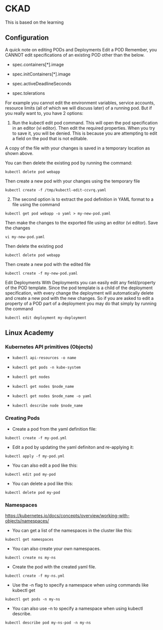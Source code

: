 # CKAD
This is based on the learning


## Configuration 

A quick note on editing PODs and Deployments
Edit a POD
Remember, you CANNOT edit specifications of an existing POD other than the below.

* spec.containers[*].image

* spec.initContainers[*].image

* spec.activeDeadlineSeconds

* spec.tolerations

For example you cannot edit the environment variables, service accounts, resource limits (all of which we will discuss later) of a running pod. But if you really want to, you have 2 options:

1. Run the kubectl edit pod <pod name> command.  This will open the pod specification in an editor (vi editor). Then edit the required properties. When you try to save it, you will be denied. This is because you are attempting to edit a field on the pod that is not editable.



A copy of the file with your changes is saved in a temporary location as shown above.

You can then delete the existing pod by running the command:

``kubectl delete pod webapp``



Then create a new pod with your changes using the temporary file

``kubectl create -f /tmp/kubectl-edit-ccvrq.yaml``



2. The second option is to extract the pod definition in YAML format to a file using the command

``kubectl get pod webapp -o yaml > my-new-pod.yaml``

Then make the changes to the exported file using an editor (vi editor). Save the changes

``vi my-new-pod.yaml``

Then delete the existing pod

``kubectl delete pod webapp``

Then create a new pod with the edited file

``kubectl create -f my-new-pod.yaml``



Edit Deployments
With Deployments you can easily edit any field/property of the POD template. Since the pod template is a child of the deployment specification,  with every change the deployment will automatically delete and create a new pod with the new changes. So if you are asked to edit a property of a POD part of a deployment you may do that simply by running the command

``kubectl edit deployment my-deployment``


## Linux Academy 

### Kubernetes API primitives (Objects)

* ``kubectl api-resources -o name``

* ``kubectl get pods -n kube-system``

* ``kubectl get nodes``

* ``kubectl get nodes $node_name``

* ``kubectl get nodes $node_name -o yaml``

* ``kubectl describe node $node_name``

### Creating Pods

* Create a pod from the yaml definition file:

``kubectl create -f my-pod.yml``

* Edit a pod by updating the yaml definiton and re-applying it:

``kubectl apply -f my-pod.yml``

* You can also edit a pod like this:

``kubectl edit pod my-pod ``

* You can delete a pod like this:

``kubectl delete pod my-pod``


### Namespaces

<https://kubernetes.io/docs/concepts/overview/working-with-objects/namespaces/>


* You can get a list of the namespaces in the cluster like this:

``kubectl get namespaces``

* You can also create your own namespaces.

``kubectl create ns my-ns``

* Create the pod with the created yaml file.

``kubectl create -f my-ns.yml``

* Use the -n flag to specify a namespace when using commands like kubectl get

``kubectl get pods -n my-ns``

* You can also use -n to specify a namespace when using kubectl describe.

``kubectl describe pod my-ns-pod -n my-ns``
